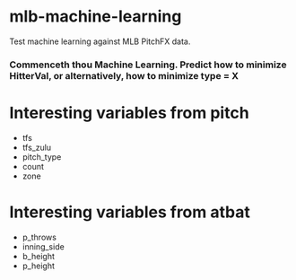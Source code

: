 # mlb-machine-learning
Test machine learning against MLB PitchFX data.

###  Commenceth thou Machine Learning.   Predict how to **minimize HitterVal**, or alternatively, how to **minimize type = X**

#  Interesting variables from pitch
* tfs
* tfs_zulu
* pitch_type
* count
* zone

# Interesting variables from atbat
* p_throws
* inning_side
* b_height
* p_height
